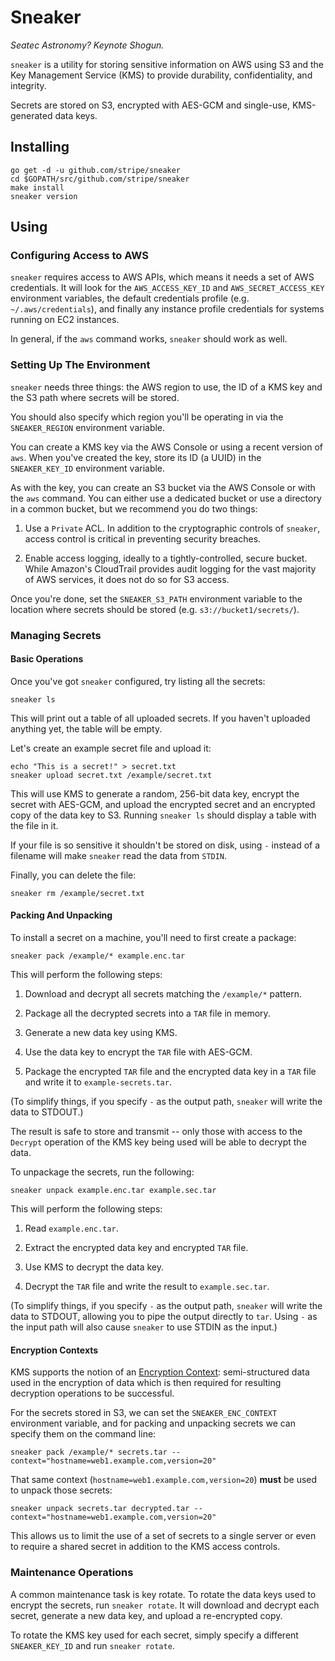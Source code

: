 # Sneaker

*Seatec Astronomy? Keynote Shogun.*

`sneaker` is a utility for storing sensitive information on AWS using S3
and the Key Management Service (KMS) to provide durability,
confidentiality, and integrity.

Secrets are stored on S3, encrypted with AES-GCM and single-use,
KMS-generated data keys.

## Installing

```shell
go get -d -u github.com/stripe/sneaker
cd $GOPATH/src/github.com/stripe/sneaker
make install
sneaker version
```

## Using

### Configuring Access to AWS

`sneaker` requires access to AWS APIs, which means it needs a set of AWS
credentials. It will look for the `AWS_ACCESS_KEY_ID` and
`AWS_SECRET_ACCESS_KEY` environment variables, the default credentials
profile (e.g. `~/.aws/credentials`), and finally any instance profile
credentials for systems running on EC2 instances.

In general, if the `aws` command works, `sneaker` should work as well.

### Setting Up The Environment

`sneaker` needs three things: the AWS region to use, the ID of a KMS key
and the S3 path where secrets will be stored.

You should also specify which region you'll be operating in via the
`SNEAKER_REGION` environment variable.

You can create a KMS key via the AWS Console or using a recent version
of `aws`. When you've created the key, store its ID (a UUID) in the
`SNEAKER_KEY_ID` environment variable.

As with the key, you can create an S3 bucket via the AWS Console or with
the `aws` command. You can either use a dedicated bucket or use a
directory in a common bucket, but we recommend you do two things:

1. Use a `Private` ACL. In addition to the cryptographic controls of
   `sneaker`, access control is critical in preventing security
   breaches.

2. Enable access logging, ideally to a tightly-controlled, secure
   bucket. While Amazon's CloudTrail provides audit logging for the vast
   majority of AWS services, it does not do so for S3 access.

Once you're done, set the `SNEAKER_S3_PATH` environment variable to the
location where secrets should be stored (e.g. `s3://bucket1/secrets/`).

### Managing Secrets

#### Basic Operations

Once you've got `sneaker` configured, try listing all the secrets:

```shell
sneaker ls
```

This will print out a table of all uploaded secrets. If you haven't
uploaded anything yet, the table will be empty.

Let's create an example secret file and upload it:

```shell
echo "This is a secret!" > secret.txt
sneaker upload secret.txt /example/secret.txt
```

This will use KMS to generate a random, 256-bit data key, encrypt the
secret with AES-GCM, and upload the encrypted secret and an encrypted
copy of the data key to S3. Running `sneaker ls` should display a table
with the file in it.

If your file is so sensitive it shouldn't be stored on disk, using `-`
instead of a filename will make `sneaker` read the data from `STDIN`.

Finally, you can delete the file:

```shell
sneaker rm /example/secret.txt
```

#### Packing And Unpacking

To install a secret on a machine, you'll need to first create a package:

```shell
sneaker pack /example/* example.enc.tar
```

This will perform the following steps:

1. Download and decrypt all secrets matching the `/example/*` pattern.

2. Package all the decrypted secrets into a `TAR` file in memory.

3. Generate a new data key using KMS.

4. Use the data key to encrypt the `TAR` file with AES-GCM.

5. Package the encrypted `TAR` file and the encrypted data key in a
   `TAR` file and write it to `example-secrets.tar`.

(To simplify things, if you specify `-` as the output path,
`sneaker` will write the data to STDOUT.)

The result is safe to store and transmit -- only those with access to
the `Decrypt` operation of the KMS key being used will be able to
decrypt the data.

To unpackage the secrets, run the following:

```shell
sneaker unpack example.enc.tar example.sec.tar
```

This will perform the following steps:

1. Read `example.enc.tar`.

2. Extract the encrypted data key and encrypted `TAR` file.

3. Use KMS to decrypt the data key.

4. Decrypt the `TAR` file and write the result to `example.sec.tar`.

(To simplify things, if you specify `-` as the output path, `sneaker`
will write the data to STDOUT, allowing you to pipe the output directly
to `tar`. Using `-` as the input path will also cause `sneaker` to use
STDIN as the input.)

#### Encryption Contexts

KMS supports the notion of an
[Encryption Context](http://docs.aws.amazon.com/kms/latest/developerguide/encrypt-context.html):
semi-structured data used in the encryption of data which is then
required for resulting decryption operations to be successful.

For the secrets stored in S3, we can set the `SNEAKER_ENC_CONTEXT`
environment variable, and for packing and unpacking secrets we can
specify them on the command line:

```shell
sneaker pack /example/* secrets.tar --context="hostname=web1.example.com,version=20"
```

That same context (`hostname=web1.example.com,version=20`) **must** be
used to unpack those secrets:

```shell
sneaker unpack secrets.tar decrypted.tar --context="hostname=web1.example.com,version=20"
```

This allows us to limit the use of a set of secrets to a single server
or even to require a shared secret in addition to the KMS access
controls.

### Maintenance Operations

A common maintenance task is key rotate. To rotate the data keys used to
encrypt the secrets, run `sneaker rotate`. It will download and decrypt
each secret, generate a new data key, and upload a re-encrypted copy.

To rotate the KMS key used for each secret, simply specify a different
`SNEAKER_KEY_ID` and run `sneaker rotate`.
